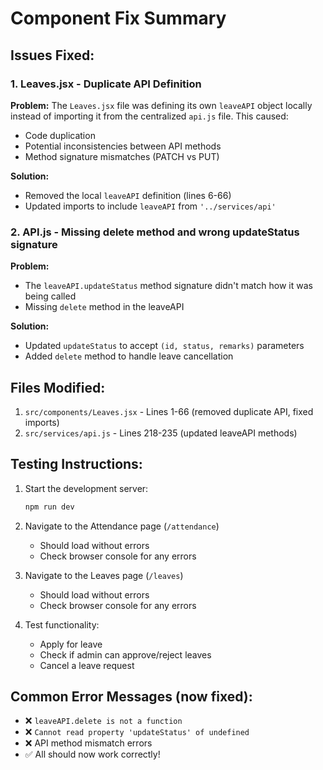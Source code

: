 # Component Fix Summary

## Issues Fixed:

### 1. Leaves.jsx - Duplicate API Definition
**Problem:** The `Leaves.jsx` file was defining its own `leaveAPI` object locally instead of importing it from the centralized `api.js` file. This caused:
- Code duplication
- Potential inconsistencies between API methods
- Method signature mismatches (PATCH vs PUT)

**Solution:** 
- Removed the local `leaveAPI` definition (lines 6-66)
- Updated imports to include `leaveAPI` from `'../services/api'`

### 2. API.js - Missing delete method and wrong updateStatus signature
**Problem:** 
- The `leaveAPI.updateStatus` method signature didn't match how it was being called
- Missing `delete` method in the leaveAPI

**Solution:**
- Updated `updateStatus` to accept `(id, status, remarks)` parameters
- Added `delete` method to handle leave cancellation

## Files Modified:
1. `src/components/Leaves.jsx` - Lines 1-66 (removed duplicate API, fixed imports)
2. `src/services/api.js` - Lines 218-235 (updated leaveAPI methods)

## Testing Instructions:

1. Start the development server:
   ```powershell
   npm run dev
   ```

2. Navigate to the Attendance page (`/attendance`)
   - Should load without errors
   - Check browser console for any errors

3. Navigate to the Leaves page (`/leaves`)
   - Should load without errors
   - Check browser console for any errors

4. Test functionality:
   - Apply for leave
   - Check if admin can approve/reject leaves
   - Cancel a leave request

## Common Error Messages (now fixed):
- ❌ `leaveAPI.delete is not a function`
- ❌ `Cannot read property 'updateStatus' of undefined`
- ❌ API method mismatch errors
- ✅ All should now work correctly!
